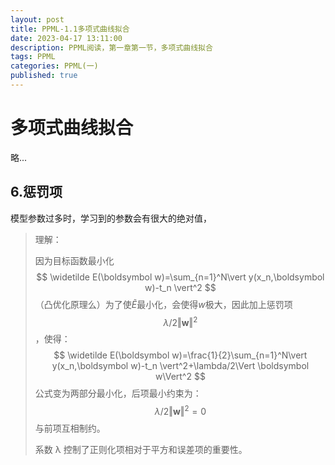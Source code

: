 ```yaml
---
layout: post
title: PPML-1.1多项式曲线拟合
date: 2023-04-17 13:11:00
description: PPML阅读，第一章第一节，多项式曲线拟合
tags: PPML
categories: PPML(一)
published: true
---
```


# 多项式曲线拟合

略...

## 6.惩罚项

模型参数过多时，学习到的参数会有很大的绝对值，



> 理解：
>
> 因为目标函数最小化
> $$
> \widetilde E(\boldsymbol w)=\sum_{n=1}^N\vert y(x_n,\boldsymbol w)-t_n \vert^2
> $$
> （凸优化原理么）为了使$\widetilde E$最小化，会使得$w$极大，因此加上惩罚项$$\lambda/2\Vert \boldsymbol w\Vert^2$$，使得：
> $$
> \widetilde E(\boldsymbol w)=\frac{1}{2}\sum_{n=1}^N\vert y(x_n,\boldsymbol w)-t_n \vert^2+\lambda/2\Vert \boldsymbol w\Vert^2
> $$
> 公式变为两部分最小化，后项最小约束为：$$\lambda/2\Vert \boldsymbol w\Vert^2=0$$与前项互相制约。
>
> 系数 λ 控制了正则化项相对于平方和误差项的重要性。





